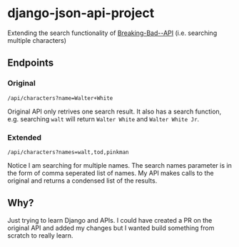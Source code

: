 # django-json-api-project

Extending the search functionality of [Breaking-Bad--API](https://github.com/timbiles/Breaking-Bad--API) (i.e. searching multiple characters)

## Endpoints
### Original
```
/api/characters?name=Walter+White
```
Original API only retrives one search result. It also has a search function, e.g. searching ```walt``` will return ```Walter White``` and ```Walter White Jr```.
### Extended
```
/api/characters?names=walt,tod,pinkman
```
Notice I am searching for multiple names. The search names parameter is in the form of comma seperated list of names. My API makes calls to the original and returns a condensed list of the results.

## Why?
Just trying to learn Django and APIs. I could have created a PR on the original API and added my changes but I wanted build something from scratch to really learn.